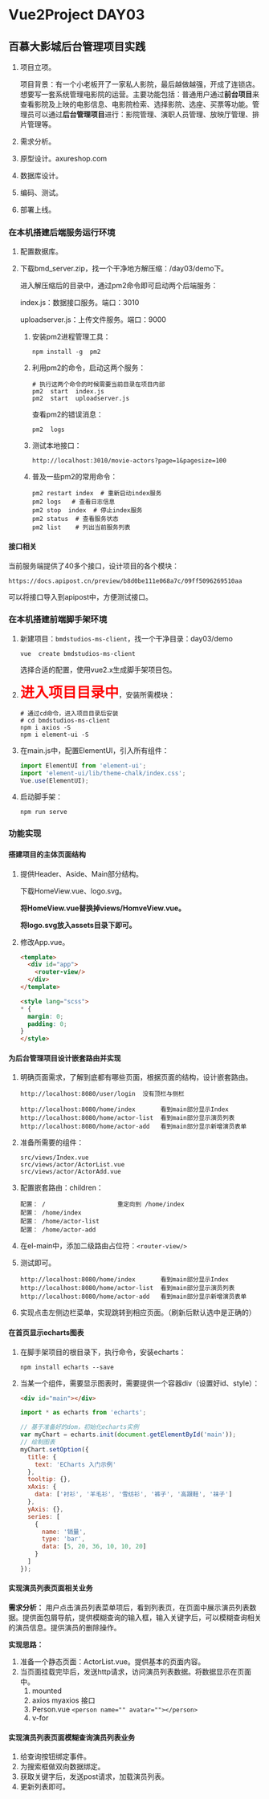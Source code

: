 # Vue2Project DAY03

## 百慕大影城后台管理项目实践

1. 项目立项。

   项目背景：有一个小老板开了一家私人影院，最后越做越强，开成了连锁店。想要写一套系统管理电影院的运营。主要功能包括：普通用户通过**前台项目**来查看影院及上映的电影信息、电影院检索、选择影院、选座、买票等功能。管理员可以通过**后台管理项目**进行：影院管理、演职人员管理、放映厅管理、排片管理等。

2. 需求分析。

3. 原型设计。axureshop.com

4. 数据库设计。

5. 编码、测试。

6. 部署上线。



### 在本机搭建后端服务运行环境

1. 配置数据库。

2. 下载bmd_server.zip，找一个干净地方解压缩：/day03/demo下。

   进入解压缩后的目录中，通过pm2命令即可启动两个后端服务：

   index.js：数据接口服务。端口：3010

   uploadserver.js：上传文件服务。端口：9000

   1. 安装pm2进程管理工具：

      ```shell
      npm install -g  pm2
      ```

   2. 利用pm2的命令，启动这两个服务：

      ```shell
      # 执行这两个命令的时候需要当前目录在项目内部
      pm2  start  index.js
      pm2  start  uploadserver.js
      ```

      查看pm2的错误消息：

      ```
      pm2  logs
      ```

   3. 测试本地接口：

      ```
      http://localhost:3010/movie-actors?page=1&pagesize=100
      ```

   4. 普及一些pm2的常用命令：

      ```shell
      pm2 restart index  # 重新启动index服务
      pm2 logs   # 查看日志信息
      pm2 stop  index  # 停止index服务
      pm2 status  # 查看服务状态
      pm2 list    # 列出当前服务列表
      ```



#### 接口相关

当前服务端提供了40多个接口，设计项目的各个模块：

```
https://docs.apipost.cn/preview/b8d0be111e068a7c/09ff5096269510aa
```

可以将接口导入到apipost中，方便测试接口。   



### 在本机搭建前端脚手架环境

1. 新建项目：`bmdstudios-ms-client`，找一个干净目录：day03/demo

   ```shell
   vue  create bmdstudios-ms-client
   ```

   选择合适的配置，使用vue2.x生成脚手架项目包。

2. <span style="color:red; font-weight:bolder; font-size:2em;">进入项目目录中</span>，安装所需模块：

   ```shell
   # 通过cd命令，进入项目目录后安装 
   # cd bmdstudios-ms-client
   npm i axios -S
   npm i element-ui -S
   ```

3. 在main.js中，配置ElementUI，引入所有组件：

   ```javascript
   import ElementUI from 'element-ui';
   import 'element-ui/lib/theme-chalk/index.css';
   Vue.use(ElementUI);
   ```

4. 启动脚手架：

   ```shell
   npm run serve
   ```


### 功能实现

#### 搭建项目的主体页面结构

1. 提供Header、Aside、Main部分结构。

   下载HomeView.vue、logo.svg。

   **将HomeView.vue替换掉views/HomveView.vue。**

   **将logo.svg放入assets目录下即可。**

2. 修改App.vue。

   ```html
   <template>
     <div id="app">
       <router-view/>
     </div>
   </template>
   
   <style lang="scss">
   * {
     margin: 0;
     padding: 0;
   }
   </style>
   
   ```


#### 为后台管理项目设计嵌套路由并实现

1. 明确页面需求，了解到底都有哪些页面，根据页面的结构，设计嵌套路由。

   ```
   http://localhost:8080/user/login  没有顶栏与侧栏
   
   http://localhost:8080/home/index       看到main部分显示Index
   http://localhost:8080/home/actor-list  看到main部分显示演员列表
   http://localhost:8080/home/actor-add   看到main部分显示新增演员表单
   ```

2. 准备所需要的组件：

   ```
   src/views/Index.vue
   src/views/actor/ActorList.vue
   src/views/actor/ActorAdd.vue
   ```

3. 配置嵌套路由：children：

   ```
   配置： /                    重定向到 /home/index
   配置： /home/index
   配置： /home/actor-list
   配置： /home/actor-add
   ```

4. 在el-main中，添加二级路由占位符：`<router-view/>`

5. 测试即可。

   ```
   http://localhost:8080/home/index       看到main部分显示Index
   http://localhost:8080/home/actor-list  看到main部分显示演员列表
   http://localhost:8080/home/actor-add   看到main部分显示新增演员表单
   ```

6. 实现点击左侧边栏菜单，实现跳转到相应页面。（刷新后默认选中是正确的）



#### 在首页显示echarts图表

1. 在脚手架项目的根目录下，执行命令，安装echarts：

   ```shell
   npm install echarts --save
   ```

2. 当某一个组件，需要显示图表时，需要提供一个容器div（设置好id、style）：

   ```html
   <div id="main"></div>
   ```

   ```javascript
   import * as echarts from 'echarts';
   
   // 基于准备好的dom，初始化echarts实例
   var myChart = echarts.init(document.getElementById('main'));
   // 绘制图表
   myChart.setOption({
     title: {
       text: 'ECharts 入门示例'
     },
     tooltip: {},
     xAxis: {
       data: ['衬衫', '羊毛衫', '雪纺衫', '裤子', '高跟鞋', '袜子']
     },
     yAxis: {},
     series: [
       {
         name: '销量',
         type: 'bar',
         data: [5, 20, 36, 10, 10, 20]
       }
     ]
   });
   ```


#### 实现演员列表页面相关业务

**需求分析：** 用户点击演员列表菜单项后，看到列表页，在页面中展示演员列表数据。提供面包屑导航，提供模糊查询的输入框，输入关键字后，可以模糊查询相关的演员信息。提供演员的删除操作。

**实现思路：**

1. 准备一个静态页面：ActorList.vue。提供基本的页面内容。
2. 当页面挂载完毕后，发送http请求，访问演员列表数据。将数据显示在页面中。
   1. mounted
   2. axios     myaxios   接口
   3. Person.vue    `<person name="" avatar=""></person>`
   4. v-for



#### 实现演员列表页面模糊查询演员列表业务

1. 给查询按钮绑定事件。
2. 为搜索框做双向数据绑定。
3. 获取关键字后，发送post请求，加载演员列表。
4. 更新列表即可。













